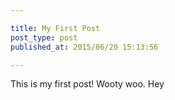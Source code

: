 ```yaml
---

title: My First Post
post_type: post
published_at: 2015/06/20 15:13:56

---
```


This is my first post! Wooty woo. Hey